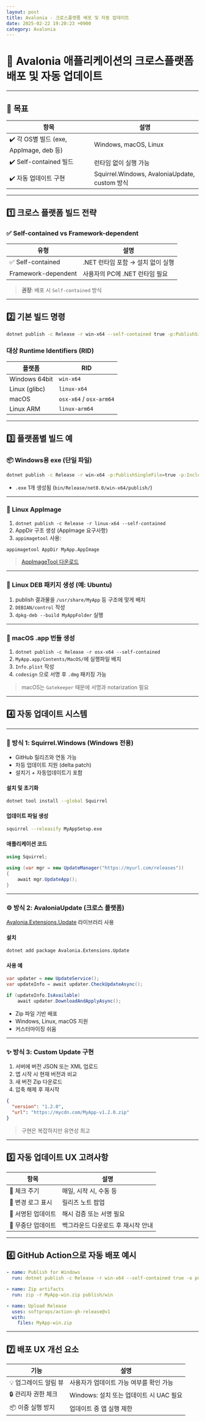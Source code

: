 ```yaml
---
layout: post
title: Avalonia - 크로스플랫폼 배포 및 자동 업데이트
date: 2025-02-22 19:20:23 +0900
category: Avalonia
---
```

# 🚀 Avalonia 애플리케이션의 크로스플랫폼 배포 및 자동 업데이트

---

## 🎯 목표

| 항목 | 설명 |
|------|------|
| ✔️ 각 OS별 빌드 (exe, AppImage, deb 등) | Windows, macOS, Linux |
| ✔️ Self-contained 빌드 | 런타임 없이 실행 가능 |
| ✔️ 자동 업데이트 구현 | Squirrel.Windows, AvaloniaUpdate, custom 방식

---

## 1️⃣ 크로스 플랫폼 빌드 전략

### ✅ Self-contained vs Framework-dependent

| 유형 | 설명 |
|------|------|
| ✅ Self-contained | .NET 런타임 포함 → 설치 없이 실행 |
| Framework-dependent | 사용자의 PC에 .NET 런타임 필요 |

> **권장**: 배포 시 `Self-contained` 방식

---

## 2️⃣ 기본 빌드 명령

```bash
dotnet publish -c Release -r win-x64 --self-contained true -p:PublishSingleFile=true
```

### 대상 Runtime Identifiers (RID)

| 플랫폼 | RID |
|--------|-----|
| Windows 64bit | `win-x64` |
| Linux (glibc) | `linux-x64` |
| macOS | `osx-x64` / `osx-arm64` |
| Linux ARM | `linux-arm64` |

---

## 3️⃣ 플랫폼별 빌드 예

### 📦 Windows용 exe (단일 파일)

```bash
dotnet publish -c Release -r win-x64 -p:PublishSingleFile=true -p:IncludeNativeLibrariesForSelfExtract=true
```

- `.exe` 1개 생성됨 (`bin/Release/net8.0/win-x64/publish/`)

---

### 🐧 Linux AppImage

1. `dotnet publish -c Release -r linux-x64 --self-contained`
2. AppDir 구조 생성 (AppImage 요구사항)
3. `appimagetool` 사용:

```bash
appimagetool AppDir MyApp.AppImage
```

> [AppImageTool 다운로드](https://github.com/AppImage/AppImageKit)

---

### 🧩 Linux DEB 패키지 생성 (예: Ubuntu)

1. publish 결과물을 `/usr/share/MyApp` 등 구조에 맞게 배치
2. `DEBIAN/control` 작성
3. `dpkg-deb --build MyAppFolder` 실행

---

### 🍏 macOS .app 번들 생성

1. `dotnet publish -c Release -r osx-x64 --self-contained`
2. `MyApp.app/Contents/MacOS/`에 실행파일 배치
3. `Info.plist` 작성
4. `codesign` 으로 서명 후 `.dmg` 패키징 가능

> macOS는 `Gatekeeper` 때문에 서명과 notarization 필요

---

## 4️⃣ 자동 업데이트 시스템

---

### 🔧 방식 1: Squirrel.Windows (Windows 전용)

- GitHub 릴리즈와 연동 가능
- 차등 업데이트 지원 (delta patch)
- 설치기 + 자동업데이트기 포함

#### 설치 및 초기화

```bash
dotnet tool install --global Squirrel
```

#### 업데이트 파일 생성

```bash
squirrel --releasify MyAppSetup.exe
```

#### 애플리케이션 코드

```csharp
using Squirrel;

using (var mgr = new UpdateManager("https://myurl.com/releases"))
{
    await mgr.UpdateApp();
}
```

---

### ⚙️ 방식 2: AvaloniaUpdate (크로스 플랫폼)

[Avalonia.Extensions.Update](https://github.com/AvaloniaCommunity/Avalonia.Extensions) 라이브러리 사용

#### 설치

```bash
dotnet add package Avalonia.Extensions.Update
```

#### 사용 예

```csharp
var updater = new UpdateService();
var updateInfo = await updater.CheckUpdateAsync();

if (updateInfo.IsAvailable)
    await updater.DownloadAndApplyAsync();
```

- Zip 파일 기반 배포
- Windows, Linux, macOS 지원
- 커스터마이징 쉬움

---

### ✨ 방식 3: Custom Update 구현

1. 서버에 버전 JSON 또는 XML 업로드
2. 앱 시작 시 현재 버전과 비교
3. 새 버전 Zip 다운로드
4. 압축 해제 후 재시작

```json
{
  "version": "1.2.0",
  "url": "https://mycdn.com/MyApp-v1.2.0.zip"
}
```

> 구현은 복잡하지만 유연성 최고

---

## 5️⃣ 자동 업데이트 UX 고려사항

| 항목 | 설명 |
|------|------|
| 🔄 체크 주기 | 매일, 시작 시, 수동 등 |
| 📝 변경 로그 표시 | 릴리즈 노트 팝업 |
| 🔐 서명된 업데이트 | 해시 검증 또는 서명 필요 |
| 🧪 무중단 업데이트 | 백그라운드 다운로드 후 재시작 안내 |

---

## 6️⃣ GitHub Action으로 자동 배포 예시

```yaml
- name: Publish for Windows
  run: dotnet publish -c Release -r win-x64 --self-contained true -o publish/win

- name: Zip artifacts
  run: zip -r MyApp-win.zip publish/win

- name: Upload Release
  uses: softprops/action-gh-release@v1
  with:
    files: MyApp-win.zip
```

---

## 7️⃣ 배포 UX 개선 요소

| 기능 | 설명 |
|------|------|
| 💡 업그레이드 알림 뷰 | 사용자가 업데이트 가능 여부를 확인 가능 |
| 🔒 관리자 권한 체크 | Windows: 설치 또는 업데이트 시 UAC 필요 |
| 📦 이중 실행 방지 | 업데이트 중 앱 실행 제한